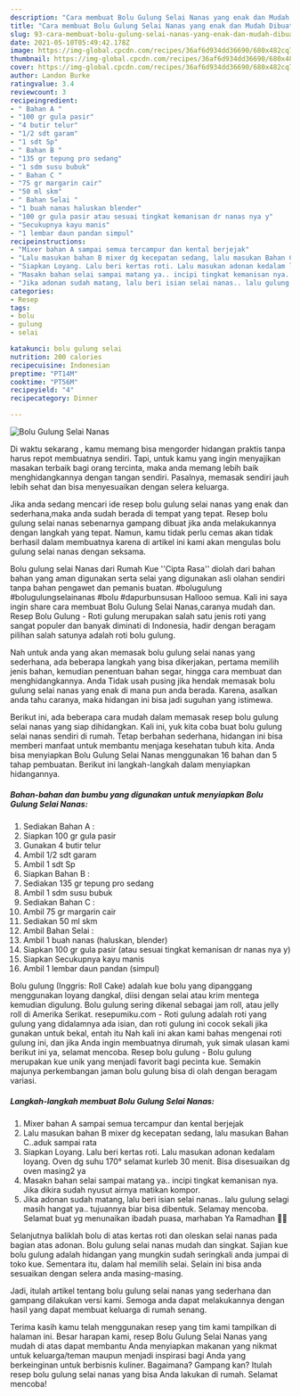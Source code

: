 ```yaml
---
description: "Cara membuat Bolu Gulung Selai Nanas yang enak dan Mudah Dibuat"
title: "Cara membuat Bolu Gulung Selai Nanas yang enak dan Mudah Dibuat"
slug: 93-cara-membuat-bolu-gulung-selai-nanas-yang-enak-dan-mudah-dibuat
date: 2021-05-10T05:49:42.178Z
image: https://img-global.cpcdn.com/recipes/36af6d934dd36690/680x482cq70/bolu-gulung-selai-nanas-foto-resep-utama.jpg
thumbnail: https://img-global.cpcdn.com/recipes/36af6d934dd36690/680x482cq70/bolu-gulung-selai-nanas-foto-resep-utama.jpg
cover: https://img-global.cpcdn.com/recipes/36af6d934dd36690/680x482cq70/bolu-gulung-selai-nanas-foto-resep-utama.jpg
author: Landon Burke
ratingvalue: 3.4
reviewcount: 3
recipeingredient:
- " Bahan A "
- "100 gr gula pasir"
- "4 butir telur"
- "1/2 sdt garam"
- "1 sdt Sp"
- " Bahan B "
- "135 gr tepung pro sedang"
- "1 sdm susu bubuk"
- " Bahan C "
- "75 gr margarin cair"
- "50 ml skm"
- " Bahan Selai "
- "1 buah nanas haluskan blender"
- "100 gr gula pasir atau sesuai tingkat kemanisan dr nanas nya y"
- "Secukupnya kayu manis"
- "1 lembar daun pandan simpul"
recipeinstructions:
- "Mixer bahan A sampai semua tercampur dan kental berjejak"
- "Lalu masukan bahan B mixer dg kecepatan sedang, lalu masukan Bahan C..aduk sampai rata"
- "Siapkan Loyang. Lalu beri kertas roti. Lalu masukan adonan kedalam loyang. Oven dg suhu 170° selamat kurleb 30 menit. Bisa disesuaikan dg oven masing2 ya"
- "Masakn bahan selai sampai matang ya.. incipi tingkat kemanisan nya. Jika dikira sudah nyusut airnya matikan kompor."
- "Jika adonan sudah matang, lalu beri isian selai nanas.. lalu gulung selagi masih hangat ya.. tujuannya biar bisa dibentuk. Selamay mencoba. Selamat buat yg menunaikan ibadah puasa, marhaban Ya Ramadhan 🙏😊"
categories:
- Resep
tags:
- bolu
- gulung
- selai

katakunci: bolu gulung selai 
nutrition: 200 calories
recipecuisine: Indonesian
preptime: "PT14M"
cooktime: "PT56M"
recipeyield: "4"
recipecategory: Dinner

---
```



![Bolu Gulung Selai Nanas](https://img-global.cpcdn.com/recipes/36af6d934dd36690/680x482cq70/bolu-gulung-selai-nanas-foto-resep-utama.jpg)

Di waktu  sekarang , kamu memang bisa mengorder hidangan praktis tanpa harus repot membuatnya sendiri. Tapi, untuk kamu yang ingin menyajikan masakan terbaik bagi orang tercinta, maka anda memang lebih baik menghidangkannya dengan tangan sendiri. Pasalnya, memasak sendiri jauh lebih sehat dan bisa menyesuaikan dengan selera keluarga.

Jika anda sedang mencari ide resep bolu gulung selai nanas yang enak dan sederhana,maka anda sudah berada di tempat yang tepat. Resep bolu gulung selai nanas  sebenarnya gampang dibuat jika anda melakukannya dengan langkah yang tepat. Namun, kamu tidak perlu cemas akan tidak berhasil dalam membuatnya 
karena di artikel ini kami akan mengulas bolu gulung selai nanas dengan seksama.  

Bolu gulung selai Nanas dari Rumah Kue &#39;&#39;Cipta Rasa&#39;&#39; diolah dari bahan bahan yang aman digunakan serta selai yang digunakan asli olahan sendiri tanpa bahan pengawet dan pemanis buatan. #bolugulung #bolugulungselainanas #bolu #dapurbunsusan Hallooo semua. Kali ini saya ingin share cara membuat Bolu Gulung Selai Nanas,caranya mudah dan. Resep Bolu Gulung - Roti gulung merupakan salah satu jenis roti yang sangat populer dan banyak diminati di Indonesia, hadir dengan beragam pilihan salah satunya adalah roti bolu gulung.

Nah untuk anda yang akan memasak bolu gulung selai nanas yang sederhana, ada beberapa langkah yang bisa dikerjakan, pertama memilih jenis bahan, kemudian penentuan bahan segar, hingga cara membuat dan menghidangkannya. Anda Tidak usah pusing jika hendak memasak bolu gulung selai nanas yang enak di mana pun anda berada. Karena, asalkan anda  tahu caranya, maka hidangan ini bisa jadi suguhan yang istimewa.

Berikut ini, ada beberapa cara mudah dalam memasak resep bolu gulung selai nanas yang siap dihidangkan. Kali ini, yuk kita coba buat bolu gulung selai nanas sendiri di rumah. Tetap berbahan sederhana, hidangan ini bisa memberi manfaat untuk membantu menjaga kesehatan tubuh kita. Anda bisa menyiapkan Bolu Gulung Selai Nanas menggunakan 16 bahan dan 5 tahap pembuatan. Berikut ini langkah-langkah dalam menyiapkan hidangannya.

<!--inarticleads1-->

##### Bahan-bahan dan bumbu yang digunakan untuk menyiapkan Bolu Gulung Selai Nanas:

1. Sediakan  Bahan A :
1. Siapkan 100 gr gula pasir
1. Gunakan 4 butir telur
1. Ambil 1/2 sdt garam
1. Ambil 1 sdt Sp
1. Siapkan  Bahan B :
1. Sediakan 135 gr tepung pro sedang
1. Ambil 1 sdm susu bubuk
1. Sediakan  Bahan C :
1. Ambil 75 gr margarin cair
1. Sediakan 50 ml skm
1. Ambil  Bahan Selai :
1. Ambil 1 buah nanas (haluskan, blender)
1. Siapkan 100 gr gula pasir (atau sesuai tingkat kemanisan dr nanas nya y)
1. Siapkan Secukupnya kayu manis
1. Ambil 1 lembar daun pandan (simpul)


Bolu gulung (Inggris: Roll Cake) adalah kue bolu yang dipanggang menggunakan loyang dangkal, diisi dengan selai atau krim mentega kemudian digulung. Bolu gulung sering dikenal sebagai jam roll, atau jelly roll di Amerika Serikat. resepumiku.com - Roti gulung adalah roti yang gulung yang didalamnya ada isian, dan roti gulung ini cocok sekali jika gunakan untuk bekal, entah itu Nah kali ini akan kami bahas mengenai roti gulung ini, dan jika Anda ingin membuatnya dirumah, yuk simak ulasan kami berikut ini ya, selamat mencoba. Resep bolu gulung - Bolu gulung merupakan kue unik yang menjadi favorit bagi pecinta kue. Semakin majunya perkembangan jaman bolu gulung bisa di olah dengan beragam variasi. 

<!--inarticleads2-->

##### Langkah-langkah membuat Bolu Gulung Selai Nanas:

1. Mixer bahan A sampai semua tercampur dan kental berjejak
1. Lalu masukan bahan B mixer dg kecepatan sedang, lalu masukan Bahan C..aduk sampai rata
1. Siapkan Loyang. Lalu beri kertas roti. Lalu masukan adonan kedalam loyang. Oven dg suhu 170° selamat kurleb 30 menit. Bisa disesuaikan dg oven masing2 ya
1. Masakn bahan selai sampai matang ya.. incipi tingkat kemanisan nya. Jika dikira sudah nyusut airnya matikan kompor.
1. Jika adonan sudah matang, lalu beri isian selai nanas.. lalu gulung selagi masih hangat ya.. tujuannya biar bisa dibentuk. Selamay mencoba. Selamat buat yg menunaikan ibadah puasa, marhaban Ya Ramadhan 🙏😊


Selanjutnya baliklah bolu di atas kertas roti dan oleskan selai nanas pada bagian atas adonan. Bolu gulung selai nanas mudah dan singkat. Sajian kue bolu gulung adalah hidangan yang mungkin sudah seringkali anda jumpai di toko kue. Sementara itu, dalam hal memilih selai. Selain ini bisa anda sesuaikan dengan selera anda masing-masing. 

Jadi, itulah artikel tentang  bolu gulung selai nanas  yang sederhana dan gampang dilakukan versi kami. Semoga anda dapat melakukannya dengan hasil yang dapat membuat keluarga di rumah senang. 

Terima kasih kamu telah menggunakan resep yang tim kami tampilkan di halaman ini. Besar harapan kami, resep  Bolu Gulung Selai Nanas yang mudah di atas dapat membantu Anda menyiapkan makanan yang nikmat untuk keluarga/teman maupun menjadi inspirasi bagi Anda yang berkeinginan untuk berbisnis kuliner. Bagaimana? Gampang kan? Itulah resep bolu gulung selai nanas yang bisa Anda lakukan di rumah. Selamat mencoba!

